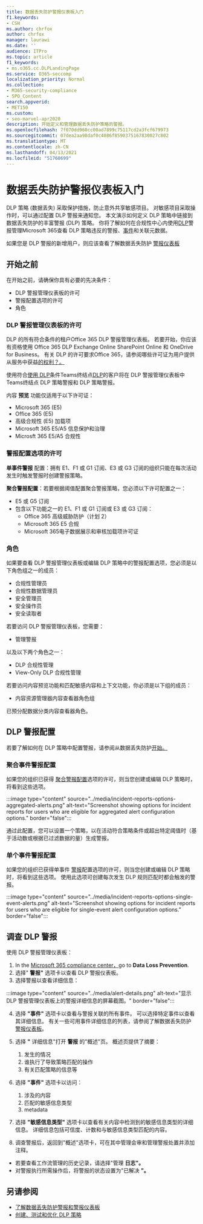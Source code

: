 ```yaml
---
title: 数据丢失防护警报仪表板入门
f1.keywords:
- CSH
ms.author: chrfox
author: chrfox
manager: laurawi
ms.date: ''
audience: ITPro
ms.topic: article
f1_keywords:
- ms.o365.cc.DLPLandingPage
ms.service: O365-seccomp
localization_priority: Normal
ms.collection:
- M365-security-compliance
- SPO_Content
search.appverid:
- MET150
ms.custom:
- seo-marvel-apr2020
description: 开始定义和管理数据丢失防护策略的警报。
ms.openlocfilehash: 7f070dd960cc00ad7899c75117cd2a3fcf679973
ms.sourcegitcommit: 07dea2aa98daf0c4086f8590375167830027c802
ms.translationtype: MT
ms.contentlocale: zh-CN
ms.lasthandoff: 04/13/2021
ms.locfileid: "51760699"
---
```

# <a name="get-started-with-the-data-loss-prevention-alert-dashboard"></a>数据丢失防护警报仪表板入门

DLP 策略 (数据丢失) 采取保护措施，防止意外共享敏感项目。 对敏感项目采取操作时，可以通过配置 DLP 警报来通知您。 本文演示如何定义 DLP 策略中链接到数据丢失防护的丰富警报 (DLP) 策略。 你将了解如何在合规性中心内使用[DLP](https://compliance.microsoft.com/datalossprevention?viewid=dlpalerts)警报管理Microsoft 365查看 DLP 策略违反的警报、[事件](https://compliance.microsoft.com/)和关联元数据。

如果您是 DLP 警报的新增用户，则应该查看了解数据丢失防护 [警报仪表板](dlp-alerts-dashboard-learn.md)

## <a name="before-you-begin"></a>开始之前

在开始之前，请确保你具有必要的先决条件：

-   DLP 警报管理仪表板的许可
-   警报配置选项的许可
-   角色

### <a name="licensing-for-the-dlp-alert-management-dashboard"></a>DLP 警报管理仪表板的许可

DLP 的所有符合条件的租户Office 365 DLP 警报管理仪表板。 若要开始，你应该有资格使用 Office 365 DLP Exchange Online SharePoint Online 和 OneDrive for Business。 有关 DLP 的许可要求Office 365，请参阅哪些许可证为用户提供从服务中获益[的权利？。](https://docs.microsoft.com/office365/servicedescriptions/microsoft-365-service-descriptions/microsoft-365-tenantlevel-services-licensing-guidance/microsoft-365-security-compliance-licensing-guidance#which-licenses-provide-the-rights-for-a-user-to-benefit-from-the-service-16)

使用符合[使用 DLP](endpoint-dlp-learn-about.md)条件Teams终结点[DLP](dlp-microsoft-teams.md)的客户将在 DLP 警报管理仪表板中Teams终结点 DLP 策略警报和 DLP 策略警报。

内容 **预览** 功能仅适用于以下许可证：

- Microsoft 365 (E5)
- Office 365 (E5)
- 高级合规性 (E5) 加载项
- Microsoft 365 E5/A5 信息保护和治理
- Microsft 365 E5/A5 合规性

### <a name="licensing-for-alert-configuration-options"></a>警报配置选项的许可

**单事件警报** 配置：拥有 E1、F1 或 G1 订阅、E3 或 G3 订阅的组织只能在每次活动发生时触发警报时创建警报策略。

**聚合警报配置**：若要根据阈值配置聚合警报策略，您必须以下许可配置之一：

- E5 或 G5 订阅
- 包含以下功能之一的 E1、F1 或 G1 订阅或 E3 或 G3 订阅：
    - Office 365 高级威胁防护（计划 2）
    - Microsoft 365 E5 合规
    - Microsoft 365电子数据展示和审核加载项许可证

### <a name="roles"></a>角色


如果要查看 DLP 警报管理仪表板或编辑 DLP 策略中的警报配置选项，您必须是以下角色组之一的成员：

- 合规性管理员
- 合规性数据管理员
- 安全管理员
- 安全操作员
- 安全读取者

若要访问 DLP 警报管理仪表板，您需要：

- 管理警报

以及以下两个角色之一：

- DLP 合规性管理
- View-Only DLP 合规性管理

若要访问内容预览功能和匹配敏感内容和上下文功能，你必须是以下组的成员：

- 内容资源管理器内容查看器角色组

已预分配数据分类内容查看器角色。

## <a name="dlp-alert-configuration"></a>DLP 警报配置

若要了解如何在 DLP 策略中配置警报，请参阅从数据丢失防护[开始。](create-test-tune-dlp-policy.md#where-to-start-with-data-loss-prevention)

### <a name="aggregate-event-alert-configuration"></a>聚合事件警报配置

如果您的组织已获得 [聚合警报配置](#licensing-for-alert-configuration-options)选项的许可，则当您创建或编辑 DLP 策略时，将看到这些选项。

:::image type="content" source="../media/incident-reports-options-aggregated-alerts.png" alt-text="Screenshot showing options for incident reports for users who are eligible for aggregated alert configuration options." border="false":::

通过此配置，您可以设置一个策略，以在活动符合策略条件或超出特定阈值时（基于活动数或根据已过滤数据的量）生成警报。

### <a name="single-event-alert-configuration"></a>单个事件警报配置

如果您的组织已获得单事件 [警报](#licensing-for-alert-configuration-options)配置选项的许可，则当您创建或编辑 DLP 策略时，将看到这些选项。 使用此选项可创建每次发生 DLP 规则匹配时都会触发的警报。

:::image type="content" source="../media/incident-reports-options-single-event-alerts.png" alt-text="Screenshot showing options for incident reports for users who are eligible for single-event alert configuration options." border="false":::

## <a name="investigate-a-dlp-alert"></a>调查 DLP 警报

使用 DLP 警报管理仪表板：

1. In the [Microsoft 365 compliance center，](https://www.compliance.microsoft.com)go to **Data Loss Prevention**.
2. 选择" **警报"** 选项卡以查看 DLP 警报仪表板。
3. 选择警报以查看详细信息：

:::image type="content" source="../media/alert-details.png" alt-text="显示 DLP 警报管理仪表板上的警报详细信息的屏幕截图。" border="false":::

4. 选择 **"事件"** 选项卡以查看与警报关联的所有事件。 可以选择特定事件以查看其详细信息。 有关一些可用事件详细信息的列表，请参阅了解数据丢失防护 [警报仪表板](dlp-alerts-dashboard-learn.md)。
5. 选择 **"** 详细信息"打开 **警报** 的"概述"页。 概述页提供了摘要：
    1. 发生的情况
    1. 谁执行了导致策略匹配的操作
    1. 有关匹配策略的信息等 

6. 选择 **"事件"** 选项卡以访问：
    1. 涉及的内容
    1. 匹配的敏感信息类型
    1. metadata

7. 选择 **"敏感信息类型"** 选项卡以查看有关内容中检测到的敏感信息类型的详细信息。 详细信息包括可信度、计数和与敏感信息类型匹配的内容。

8. 调查警报后，返回到"概述"选项卡，可在其中管理会审和管理警报处置并添加注释。

- 若要查看工作流管理的历史记录，请选择"管理 **日志"。**
- 对警报执行所需操作后，将警报的状态设置为"已解决 **"。**

## <a name="see-also"></a>另请参阅

- [了解数据丢失防护警报和警报仪表板](dlp-alerts-dashboard-learn.md)
- [创建、测试和优化 DLP 策略](create-test-tune-dlp-policy.md)
